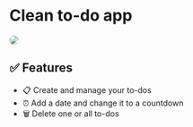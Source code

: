 # Clean to-do app

<img src="https://raw.githubusercontent.com/josua-clp/josua-clp.github.io/main/img/Bildschirmfoto%202024-03-06%20um%2012.45.32.png">
<style> img{
  border-radius: 15px;
}</style>

## ✅ Features

- 📋 Create and manage your to-dos
- ⏰ Add a date and change it to a countdown
- 🗑️ Delete one or all to-dos

